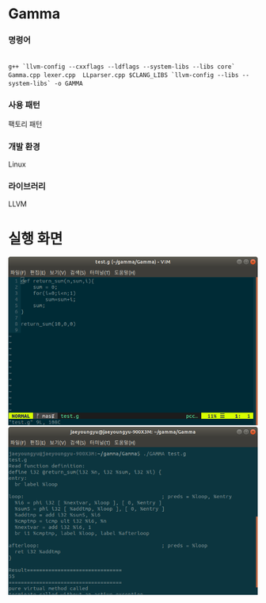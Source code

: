 # Gamma

### 명령어
<code>
g++ `llvm-config --cxxflags --ldflags --system-libs --libs core` Gamma.cpp lexer.cpp  LLparser.cpp $CLANG_LIBS `llvm-config --libs --system-libs` -o GAMMA
</code>

### 사용 패턴
팩토리 패턴
### 개발 환경
Linux 
### 라이브러리
LLVM

# 실행 화면 
![img2](./images/img2.png)
![img1](./images/img1.png)

